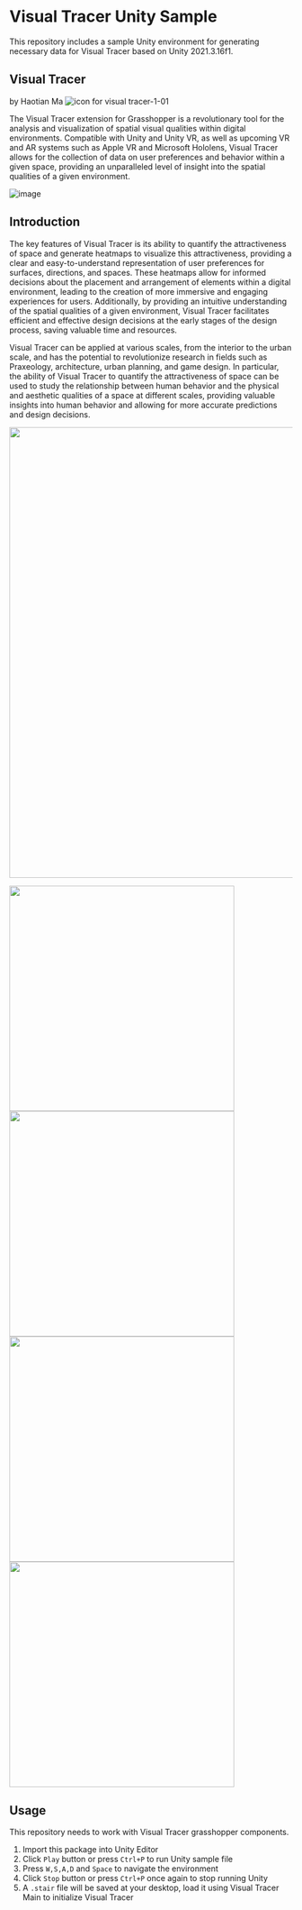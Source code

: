 # Visual Tracer Unity Sample
This repository includes a sample Unity environment for generating necessary data for Visual Tracer based on Unity 2021.3.16f1.



## Visual Tracer
by Haotian Ma
![icon for visual tracer-1-01](https://user-images.githubusercontent.com/101270818/213848309-c30fd141-7cd7-44d6-a9c3-ad1a2c354825.png)

The Visual Tracer extension for Grasshopper is a revolutionary tool for the analysis and visualization of spatial visual qualities within digital environments. Compatible with Unity and Unity VR, as well as upcoming VR and AR systems such as Apple VR and Microsoft Hololens, Visual Tracer allows for the collection of data on user preferences and behavior within a given space, providing an unparalleled level of insight into the spatial qualities of a given environment.


![image](https://user-images.githubusercontent.com/101270818/213839772-3a583d96-817e-409a-b35b-fbac4b0c784c.png)

## Introduction 

The key features of Visual Tracer is its ability to quantify the attractiveness of space and generate heatmaps to visualize this attractiveness, providing a clear and easy-to-understand representation of user preferences for surfaces, directions, and spaces. These heatmaps allow for informed decisions about the placement and arrangement of elements within a digital environment, leading to the creation of more immersive and engaging experiences for users. Additionally, by providing an intuitive understanding of the spatial qualities of a given environment, Visual Tracer facilitates efficient and effective design decisions at the early stages of the design process, saving valuable time and resources.

Visual Tracer can be applied at various scales, from the interior to the urban scale, and has the potential to revolutionize research in fields such as Praxeology, architecture, urban planning, and game design. In particular, the ability of Visual Tracer to quantify the attractiveness of space can be used to study the relationship between human behavior and the physical and aesthetic qualities of a space at different scales, providing valuable insights into human behavior and allowing for more accurate predictions and design decisions.


<img src="https://user-images.githubusercontent.com/101270818/213843402-73781966-6ff6-4978-a9ef-c4ade6ca09a5.png" width="800">

<img src="https://user-images.githubusercontent.com/101270818/213843438-fa84766c-9822-4082-8da0-e095693b2362.png" width="400"> <img src="https://user-images.githubusercontent.com/101270818/213843466-85aeb6d6-d504-49b4-bdf1-9416a819eb90.png" width="400">
<img src="https://user-images.githubusercontent.com/101270818/213843580-d4ba0713-3302-412a-aafc-9438ef0e76f1.png" width="400"> <img src="https://user-images.githubusercontent.com/101270818/213843628-5d21db83-f6f6-49ed-9d7b-ede9c15d0818.png" width="400">


## Usage
This repository needs to work with Visual Tracer grasshopper components.
1. Import this package into Unity Editor
2. Click `Play` button or press `Ctrl+P` to run Unity sample file
3. Press `W,S,A,D` and `Space` to navigate the environment
4. Click `Stop` button or press `Ctrl+P` once again to stop running Unity
5. A `.stair` file will be saved at your desktop, load it using Visual Tracer Main to initialize Visual Tracer
